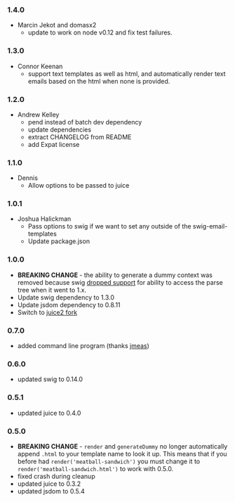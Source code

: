 ### 1.4.0

 * Marcin Jekot and domasx2
   - update to work on node v0.12 and fix test failures.

### 1.3.0

 * Connor Keenan
   - support text templates as well as html, and automatically render
     text emails based on the html when none is provided.

### 1.2.0

 * Andrew Kelley
   - pend instead of batch dev dependency
   - update dependencies
   - extract CHANGELOG from README
   - add Expat license

### 1.1.0

 * Dennis
   - Allow options to be passed to juice

### 1.0.1

 * Joshua Halickman
   - Pass options to swig if we want to set any outside of the swig-email-templates
   - Update package.json

### 1.0.0

 * **BREAKING CHANGE** - the ability to generate a dummy context was removed
   because swig [dropped support](https://github.com/paularmstrong/swig/issues/176)
   for ability to access the parse tree when it went to 1.x.
 * Update swig dependency to 1.3.0
 * Update jsdom dependency to 0.8.11
 * Switch to [juice2 fork](https://github.com/andrewrk/juice)

### 0.7.0

 * added command line program (thanks [jmeas](https://github.com/jmeas))

### 0.6.0

 * updated swig to 0.14.0

### 0.5.1

 * updated juice to 0.4.0

### 0.5.0

 * **BREAKING CHANGE** - `render` and `generateDummy` no longer automatically append
   `.html` to your template name to look it up. This means that if you before had
   `render('meatball-sandwich')` you must change it to
   `render('meatball-sandwich.html')` to work with 0.5.0.
 * fixed crash during cleanup
 * updated juice to 0.3.2
 * updated jsdom to 0.5.4
